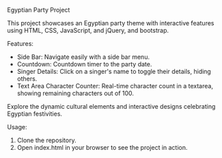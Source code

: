 Egyptian Party Project

This project showcases an Egyptian party theme with interactive features using HTML, CSS, JavaScript, and jQuery, and bootstrap.

Features:
- Side Bar: Navigate easily with a side bar menu.
- Countdown: Countdown timer to the party date.
- Singer Details: Click on a singer's name to toggle their details, hiding others.
- Text Area Character Counter: Real-time character count in a textarea, showing remaining characters out of 100.

Explore the dynamic cultural elements and interactive designs celebrating Egyptian festivities.

Usage:
1. Clone the repository.
2. Open index.html in your browser to see the project in action.
